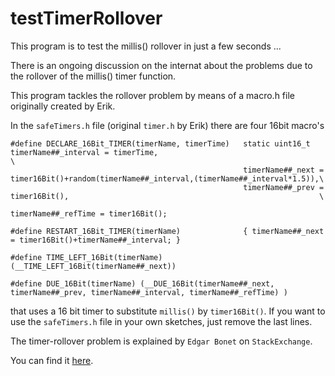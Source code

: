 # testTimerRollover
This program is to test the millis() rollover in just a few seconds ...

There is an ongoing discussion on the internat about the problems due to 
the rollover of the millis() timer function.

This program tackles the rollover problem by means of a macro.h file originally created by Erik.

In the `safeTimers.h` file (original `timer.h` by Erik) there are four 16bit macro's
```
#define DECLARE_16Bit_TIMER(timerName, timerTime)   static uint16_t timerName##_interval = timerTime,                                       \
                                                    timerName##_next = timer16Bit()+random(timerName##_interval,(timerName##_interval*1.5)),\
                                                    timerName##_prev = timer16Bit(),                                                        \
                                                    timerName##_refTime = timer16Bit();

#define RESTART_16Bit_TIMER(timerName)              { timerName##_next = timer16Bit()+timerName##_interval; }

#define TIME_LEFT_16Bit(timerName)                  (__TIME_LEFT_16Bit(timerName##_next))

#define DUE_16Bit(timerName) (__DUE_16Bit(timerName##_next, timerName##_prev, timerName##_interval, timerName##_refTime) )
```

that uses a 16 bit timer to substitute `millis()` by `timer16Bit()`.
If you want to use the `safeTimers.h` file in your own sketches, just remove the last lines.

The timer-rollover problem is explained by `Edgar Bonet` on `StackExchange`.

You can find it [here](https://arduino.stackexchange.com/questions/12587/how-can-i-handle-the-millis-rollover).

